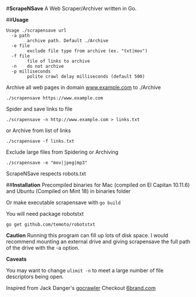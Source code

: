 #**ScrapeNSave**
A Web Scraper/Archiver written in Go.

##**Usage**
```
Usage ./scrapensave url
  -a path
    	archive path. Default ./Archive
  -e file
    	exclude file type from archive (ex. "txt|mov")
  -f file
    	file of links to archive
  -n	do not archive
  -p milliseconds
    	polite crawl delay milliseconds (default 500)
```

Archive all web pages in domain www.example.com to ./Archive

```./scrapensave https://www.example.com```

Spider and save links to file

```./scrapensave -n http://www.example.com > links.txt```

or Archive from list of links

```./scrapensave -f links.txt```

Exclude large files from Spidering or Archiving

```./scrapensave -e "mov|jpeg|mp3"```


ScrapeNSave respects robots.txt

##**Installation**
Precompiled binaries for Mac (compiled on El Capitan 10.11.6) and Ubuntu (Compiled on Mint 18) in binaries folder

Or make executable scrapensave with `go build`

You will need package robotstxt

```go get github.com/temoto/robotstxt```


**Caution**
Running this program can fill up lots of disk space.  I would recommend mounting an external drive and giving scrapensave the full path of the drive with the -a option.

**Caveats**

You may want to change ```ulimit -n``` to meet a large number of file descriptors being open.


Inspired from Jack Danger's [gocrawler](https://github.com/JackDanger/gocrawler)
Checkout [6brand.com](https://jdanger.com/)

